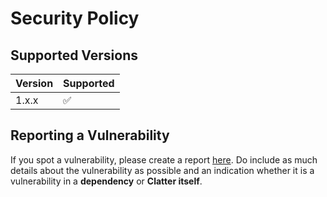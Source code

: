 # Security Policy

## Supported Versions

| Version | Supported          |
| ------- | ------------------ |
| 1.x.x   | :white_check_mark: |

## Reporting a Vulnerability

If you spot a vulnerability, please create a report [here](https://github.com/jmlepisto/clatter/security).
Do include as much details about the vulnerability as possible and an indication whether it is a vulnerability
in a **dependency** or **Clatter itself**.
